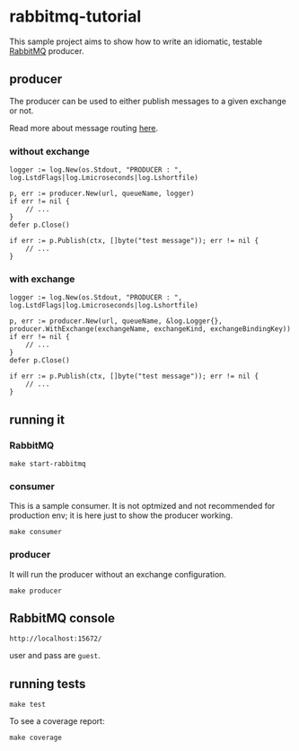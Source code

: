 # rabbitmq-tutorial

This sample project aims to show how to write an idiomatic, testable [RabbitMQ](www.rabbitmq.com) producer.

## producer

The producer can be used to either publish messages to a given exchange or not.

Read more about message routing [here](https://www.rabbitmq.com/tutorials/tutorial-four-go.html).

### without exchange

```
logger := log.New(os.Stdout, "PRODUCER : ", log.LstdFlags|log.Lmicroseconds|log.Lshortfile)

p, err := producer.New(url, queueName, logger)
if err != nil {
    // ...
}
defer p.Close()

if err := p.Publish(ctx, []byte("test message")); err != nil {
    // ...
}
```

### with exchange

```
logger := log.New(os.Stdout, "PRODUCER : ", log.LstdFlags|log.Lmicroseconds|log.Lshortfile)

p, err := producer.New(url, queueName, &log.Logger{}, producer.WithExchange(exchangeName, exchangeKind, exchangeBindingKey))
if err != nil {
    // ...
}
defer p.Close()

if err := p.Publish(ctx, []byte("test message")); err != nil {
    // ...
}
```

## running it

### RabbitMQ

```
make start-rabbitmq
```

### consumer

This is a sample consumer. It is not optmized and not recommended for production env; it is here just to show the producer working.

```
make consumer
```

### producer

It will run the producer without an exchange configuration.

```
make producer
```

## RabbitMQ console

`http://localhost:15672/`

user and pass are `guest`.

## running tests

```
make test
```

To see a coverage report:

```
make coverage
```